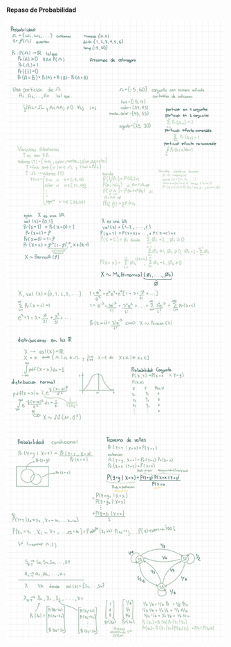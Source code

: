#### Repaso de Probabilidad

<img src="images/prob.jpg" alt="Notas escritas en clase" />

<img src="images/prob2.jpg" alt="Notas escritas en clase" />
